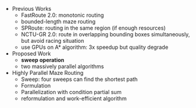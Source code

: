 * Previous Works
	* FastRoute 2.0: monotonic routing
	* bounded-length maze routing
	* SPRoute: routing in the same region (if enough resources)
	* NCTU-GR 2.0: route in overlapping bounding boxes simultaneously, but avoid racing situation
	* use GPUs on A* algorithm: 3x speedup but quality degrade
* Proposed Work
	* **sweep operation**
	* two massively parallel algorithms
* Highly Parallel Maze Routing
	* Sweep: four sweeps can find the shortest path
	* Formulation
	* Parallelization with condition partial sum
	* reformulation and work-efficient algorithm